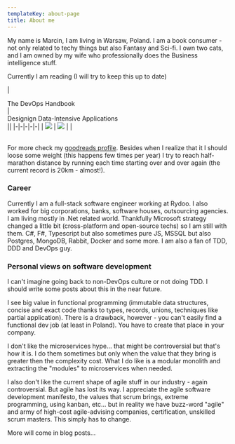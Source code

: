 ```yaml
---
templateKey: about-page
title: About me
---
```

My name is Marcin, I am living in Warsaw, Poland. I am a book consumer - not only related to techy things but also Fantasy and Sci-fi. I own two cats, and I am owned by my wife who professionally does the Business intelligence stuff.

Currently I am reading (I will try to keep this up to date)

| <div style="max-width:252px">The DevOps Handbook</div> | <div>Designign Data-Intensive Applications </div>              ||
|-|-|-|-|-|
| [![](/img/devops.jpg)](https://www.goodreads.com/book/show/26083308-the-devops-handbook) | [![](/img/data.jpg)](https://www.goodreads.com/book/show/23463279-designing-data-intensive-applications)  |     |

<br/>
For more check my <a href="https://www.goodreads.com/review/list/111877027-oo0jinx0oo" target="_blank">goodreads profile</a>.
Besides when I realize that it I should loose some weight (this happens few times per year) I try to reach half-marathon distance by running each time starting over and over again (the current record is 20km - almost!).

### Career

Currently I am a full-stack software engineer working at Rydoo. I also worked for big corporations, banks, software houses, outsourcing agencies. I am living mostly in .Net related world. Thankfully Microsoft strategy changed a little bit (cross-platform and open-source techs) so I am still with them. C#, F#, Typescript but also sometimes pure JS, MSSQL but also Postgres, MongoDB, Rabbit, Docker and some more. I am also a fan of TDD, DDD and DevOps guy.

### Personal views on software development

I can't imagine going back to non-DevOps culture or not doing TDD. I should write some posts about this in the near future.

I see big value in functional programming (immutable data structures, concise and exact code thanks to types, records, unions, techniques like partial application). There is a drawback, however - you can't easily find a functional dev job (at least in Poland). You have to create that place in your company. 

I don't like the microservices hype... that might be controversial but that's how it is. I do them sometimes but only when the value that they bring is greater then the complexity cost. What I do like is a modular monolith and extracting the "modules" to microservices when needed.

I also don't like the current shape of agile stuff in our industry - again controversial. But agile has lost its way. I  appreciate the agile software development manifesto, the values that scrum brings, extreme programming, using kanban, etc... but in reality we have buzz-word "agile" and army of high-cost agile-advising companies, certification, unskilled scrum masters. This simply has to change.

More will come in blog posts...
